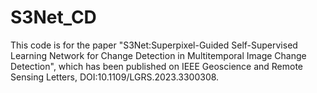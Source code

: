 # S3Net_CD
This code is for the paper "S3Net:Superpixel-Guided Self-Supervised Learning Network for Change Detection in Multitemporal Image Change Detection", which has been published on IEEE Geoscience and Remote Sensing Letters, DOI:10.1109/LGRS.2023.3300308.
